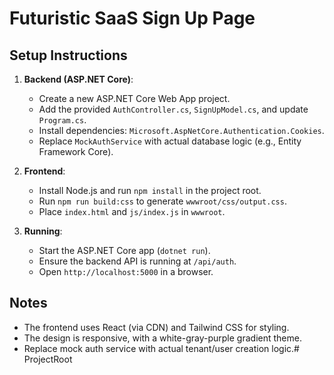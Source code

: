# Futuristic SaaS Sign Up Page

## Setup Instructions
1. **Backend (ASP.NET Core)**:
   - Create a new ASP.NET Core Web App project.
   - Add the provided `AuthController.cs`, `SignUpModel.cs`, and update `Program.cs`.
   - Install dependencies: `Microsoft.AspNetCore.Authentication.Cookies`.
   - Replace `MockAuthService` with actual database logic (e.g., Entity Framework Core).

2. **Frontend**:
   - Install Node.js and run `npm install` in the project root.
   - Run `npm run build:css` to generate `wwwroot/css/output.css`.
   - Place `index.html` and `js/index.js` in `wwwroot`.

3. **Running**:
   - Start the ASP.NET Core app (`dotnet run`).
   - Ensure the backend API is running at `/api/auth`.
   - Open `http://localhost:5000` in a browser.

## Notes
- The frontend uses React (via CDN) and Tailwind CSS for styling.
- The design is responsive, with a white-gray-purple gradient theme.
- Replace mock auth service with actual tenant/user creation logic.#   P r o j e c t R o o t  
 